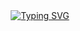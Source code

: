 <div align="center">
  
  <!-- dynamic typing effect 动态打字效果 -->
  <div align="center">
    <a href="https://github.com/CandyLedge">
      <img src="https://readme-typing-svg.demolab.com?font=Fira+Code&pause=1000&width=435&lines=log.printf(%22Hello%2C%20World%22);Hello!&center=true&size=27" alt="Typing SVG" />
    </a>
  </div>

</div>
